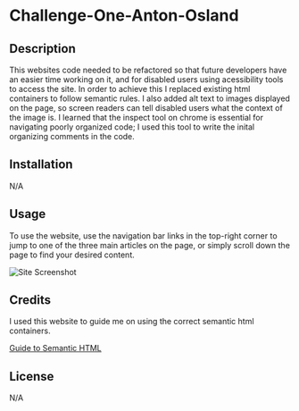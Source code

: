 # Challenge-One-Anton-Osland

## Description

This websites code needed to be refactored so that future developers have an easier time working on it, and for disabled users using acessibility tools to access the site. In order to achieve this I replaced existing html containers to follow semantic rules. I also added alt text to images displayed on the page, so screen readers can tell disabled users what the context of the image is. I learned that the inspect tool on chrome is essential for navigating poorly organized code; I used this tool to write the inital organizing comments in the code.


## Installation

N/A

## Usage

To use the website, use the navigation bar links in the top-right corner to jump to one of the three main articles on the page, or simply scroll down the page to find your desired content.

![Site Screenshot](./Develop/assets/images/screenshot.png)

## Credits

I used this website to guide me on using the correct semantic html containers.

[Guide to Semantic HTML](https://www.w3schools.com/html/html5_semantic_elements.asp)

## License

N/A


